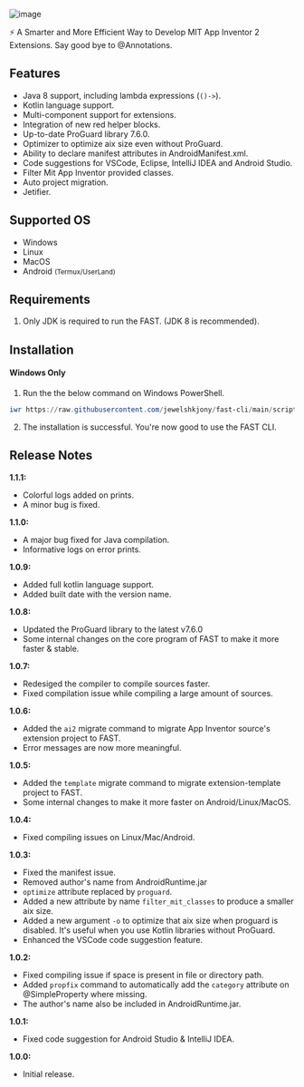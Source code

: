 ![image](https://github.com/user-attachments/assets/8009e7f8-0634-4fcb-93d5-293faa2527cf)

⚡ A Smarter and More Efficient Way to Develop MIT App Inventor 2 Extensions. Say good bye to @Annotations.

## Features
- Java 8 support, including lambda expressions (`()->`).
- Kotlin language support.
- Multi-component support for extensions.
- Integration of new red helper blocks.
- Up-to-date ProGuard library 7.6.0.
- Optimizer to optimize aix size even without ProGuard.
- Ability to declare manifest attributes in AndroidManifest.xml.
- Code suggestions for VSCode, Eclipse, IntelliJ IDEA and Android Studio.
- Filter Mit App Inventor provided classes.
- Auto project migration.
- Jetifier.

## Supported OS
- Windows
- Linux
- MacOS
- Android <small>(Termux/UserLand)</small>

## Requirements
1. Only JDK is required to run the FAST. (JDK 8 is recommended).

## Installation
#### Windows Only
1. Run the the below command on Windows PowerShell.
````.ps1
iwr https://raw.githubusercontent.com/jewelshkjony/fast-cli/main/scripts/install/win.ps1 -useb | iex
````
2. The installation is successful. You're now good to use the FAST CLI.

## Release Notes
**1.1.1:**
- Colorful logs added on prints.
- A minor bug is fixed.

**1.1.0:**
- A major bug fixed for Java compilation.
- Informative logs on error prints.

**1.0.9:**
- Added full kotlin language support.
- Added built date with the version name.

**1.0.8:**
- Updated the ProGuard library to the latest v7.6.0
- Some internal changes on the core program of FAST to make it more faster & stable.

**1.0.7:**
- Redesiged the compiler to compile sources faster.
- Fixed compilation issue while compiling a large amount of sources.

**1.0.6:**
- Added the `ai2` migrate command to migrate App Inventor source's extension project to FAST.
- Error messages are now more meaningful.

**1.0.5:**
- Added the `template` migrate command to migrate extension-template project to FAST.
- Some internal changes to make it more faster on Android/Linux/MacOS.

**1.0.4:**
- Fixed compiling issues on Linux/Mac/Android.

**1.0.3:**
- Fixed the manifest issue.
- Removed author's name from AndroidRuntime.jar
- `optimize` attribute replaced by `proguard`.
- Added a new attribute by name `filter_mit_classes` to produce a smaller aix size.
- Added a new argument `-o` to optimize that aix size when proguard is disabled. It's useful when you use Kotlin libraries without ProGuard.
- Enhanced the VSCode code suggestion feature.

**1.0.2:**
- Fixed compiling issue if space is present in file or directory path.
- Added `propfix` command to automatically add the `category` attribute on @SimpleProperty where missing.
- The author's name also be included in AndroidRuntime.jar.

**1.0.1:**
- Fixed code suggestion for Android Studio & IntelliJ IDEA.

**1.0.0:**
- Initial release.
